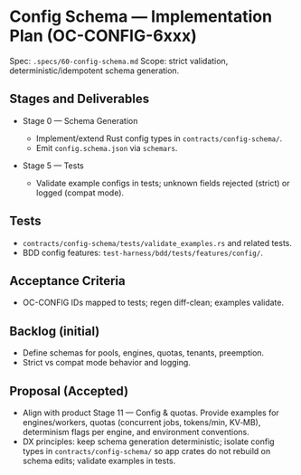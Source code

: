 # Config Schema — Implementation Plan (OC-CONFIG-6xxx)

Spec: `.specs/60-config-schema.md`
Scope: strict validation, deterministic/idempotent schema generation.

## Stages and Deliverables

- Stage 0 — Schema Generation
  - Implement/extend Rust config types in `contracts/config-schema/`.
  - Emit `config.schema.json` via `schemars`.

- Stage 5 — Tests
  - Validate example configs in tests; unknown fields rejected (strict) or logged (compat mode).

## Tests

- `contracts/config-schema/tests/validate_examples.rs` and related tests.
- BDD config features: `test-harness/bdd/tests/features/config/`.

## Acceptance Criteria

- OC-CONFIG IDs mapped to tests; regen diff-clean; examples validate.

## Backlog (initial)

- Define schemas for pools, engines, quotas, tenants, preemption.
- Strict vs compat mode behavior and logging.

## Proposal (Accepted)

- Align with product Stage 11 — Config & quotas. Provide examples for engines/workers, quotas (concurrent jobs, tokens/min, KV‑MB), determinism flags per engine, and environment conventions.
- DX principles: keep schema generation deterministic; isolate config types in `contracts/config-schema/` so app crates do not rebuild on schema edits; validate examples in tests.
